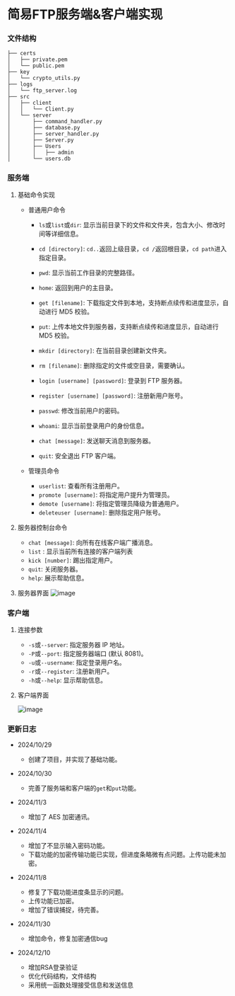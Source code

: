 # 简易FTP服务端&客户端实现

### 文件结构

```tree
├── certs
│   ├── private.pem
│   └── public.pem
├── key
│   └── crypto_utils.py
├── logs
│   └── ftp_server.log
├── src
│   ├── client
│   │   └── Client.py
│   └── server
│       ├── command_handler.py
│       ├── database.py
│       ├── server_handler.py
│       ├── Server.py
│       ├── Users
│       │   ├── admin
│       └── users.db
```

### 服务端

1. 基础命令实现

   - 普通用户命令

     - `ls`或`list`或`dir`: 显示当前目录下的文件和文件夹，包含大小、修改时间等详细信息。
     - `cd [directory]`: `cd..`返回上级目录，`cd /`返回根目录，`cd path`进入指定目录。
     - `pwd`: 显示当前工作目录的完整路径。
     - `home`: 返回到用户的主目录。
     - `get [filename]`: 下载指定文件到本地，支持断点续传和进度显示，自动进行 MD5 校验。
     - `put`: 上传本地文件到服务器，支持断点续传和进度显示，自动进行 MD5 校验。
     - `mkdir [directory]`: 在当前目录创建新文件夹。
     - `rm [filename]`: 删除指定的文件或空目录，需要确认。

     - `login [username] [password]`: 登录到 FTP 服务器。
     - `register [username] [password]`: 注册新用户账号。
     - `passwd`: 修改当前用户的密码。
     - `whoami`: 显示当前登录用户的身份信息。
     - `chat [message]`: 发送聊天消息到服务器。
     - `quit`: 安全退出 FTP 客户端。

   - 管理员命令

     - `userlist`: 查看所有注册用户。
     - `promote [username]`: 将指定用户提升为管理员。
     - `demote [username]`: 将指定管理员降级为普通用户。
     - `deleteuser [username]`: 删除指定用户账号。

2. 服务器控制台命令

   - `chat [message]`: 向所有在线客户端广播消息。
   - `list` : 显示当前所有连接的客户端列表
   - `kick [number]`: 踢出指定用户。
   - `quit`: 关闭服务器。
   - `help`:  展示帮助信息。

3. 服务器界面
   ![image](https://github.com/user-attachments/assets/9fa99e1c-20ee-4550-be29-4d961175d9d4)


### 客户端

1. 连接参数
   - `-s`或`--server`: 指定服务器 IP 地址。
   - `-P`或`--port`: 指定服务器端口 (默认 8081)。
   - `-u`或`--username`: 指定登录用户名。
   - `-r`或`--register`: 注册新用户。
   - `-h`或`--help`: 显示帮助信息。

2. 客户端界面

   ![image](https://github.com/user-attachments/assets/fb448976-742f-4047-bde2-229f73c6603f)

### 更新日志

- 2024/10/29
  - 创建了项目，并实现了基础功能。
- 2024/10/30
  - 完善了服务端和客户端的`get`和`put`功能。
- 2024/11/3
  - 增加了 AES 加密通讯。
- 2024/11/4
  - 增加了不显示输入密码功能。
  - 下载功能的加密传输功能已实现，但进度条略微有点问题。上传功能未加密。
- 2024/11/8
  - 修复了下载功能进度条显示的问题。
  - 上传功能已加密。
  - 增加了错误捕捉，待完善。

- 2024/11/30
  - 增加命令，修复加密通信bug

- 2024/12/10
  - 增加RSA登录验证
  - 优化代码结构，文件结构
  - 采用统一函数处理接受信息和发送信息
